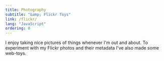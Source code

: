 ```yaml
---
title: Photography
subtitle: "&amp; Flickr Toys"
link: /flickr/
lang: "JavaScript"
ordering: 0
---
```


I enjoy taking nice pictures of things whenever I'm out and about. To experiment with my Flickr photos and their metadata I've also made some web-toys.